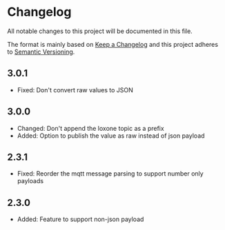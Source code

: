 # Changelog

All notable changes to this project will be documented in this file.

The format is mainly based on [Keep a Changelog](http://keepachangelog.com/)
and this project adheres to [Semantic Versioning](http://semver.org/).

## 3.0.1

* Fixed: Don't convert raw values to JSON

## 3.0.0

* Changed: Don't append the loxone topic as a prefix
* Added: Option to publish the value as raw instead of json payload

## 2.3.1

* Fixed: Reorder the mqtt message parsing to support number only payloads

## 2.3.0

* Added: Feature to support non-json payload
